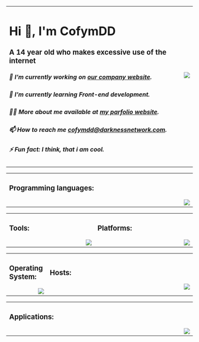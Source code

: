 
<table>
	<tr>
		<td width="1200px">
			<h1 align="left">Hi 👋, I'm CofymDD</h1>
			<h3 align="left">A 14 year old who makes excessive use of the internet</h3>
    		<img align="right" src="https://lanyard-profile-readme.vercel.app/api/419440355180544001?bg=00000000&animated=:true&hideStatus=true&hideTimestamp=true&hideBadges=true">
			<h5 align="left">🔭 I’m currently working on <a href="https://darknessnetwork.com">our company website</a><a>.</a></h5>
			<h5 align="left">🌱 I’m currently learning <a>Front-end development</a><a>.</a></h5>
			<h5 align="left">👨‍💻 More about me available at <a href="https://darknessnetwork.com">my parfolio website</a><a>.</a></h5>
			<h5 align="left">📫 How to reach me <a href="mailto:cofymdd@darknessnetwork.com">cofymdd@darknessnetwork.com</a><a>.</a></h5>
			<h5 align="left">⚡ Fun fact: <a>I think, that i am cool<a><a>.</a></h5>
		</td>
	</tr>
</table>

<table>
	<tr>
		<td width="1200px">
			<h3 align="left">Programming languages:</h3>
			<img align="right" src="https://skillicons.dev/icons?i=cs,cpp,html,css,tailwind,bash" draggable="false">
		</td>
	</tr>
</table>

<table align="center">
	<tr>
		<td width="600px">
	    	<h3 align="left">Tools:</h3>
        	<img align="right" src="https://skillicons.dev/icons?i=git,docker,stackoverflow" draggable="false">
		</td>
		<td width="600px">
	    	<h3 align="left">Platforms:</h3>
        	<img align="right" src="https://skillicons.dev/icons?i=discord,linkedin,github" draggable="false">
		</td>
	</tr>
</table>

<table align="center">
	<tr>
	    <td width="100px">
	    	<h3>Operating System:</h3>
        	<img align="right" src="https://skillicons.dev/icons?i=linux" draggable="false">
	    </td>
	    <td width="1100px">
	    	<h3>Hosts:</h3>
        	<img align="right" src="https://skillicons.dev/icons?i=gcp,firebase,cloudflare" draggable="false">
		</td>
	</tr>
</table>

<table align="center">
	<tr>
		<td width="1200px">
	    	<h3 align="left">Applications:</h3>
        	<img align="right" src="https://skillicons.dev/icons?i=ps,vscode,visualstudio,blender,unity,arduino" draggable="false">
		</td>
	</tr>
</table>
